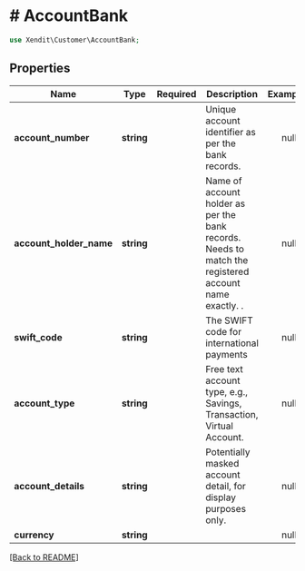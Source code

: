 # # AccountBank


```php
use Xendit\Customer\AccountBank;
```

## Properties

| Name | Type | Required | Description | Examples |
|------------|:-------------:|:-------------:|-------------|:-------------:|
| **account_number** | **string** |  | Unique account identifier as per the bank records. | null |
| **account_holder_name** | **string** |  | Name of account holder as per the bank records. Needs to match the registered account name exactly. . | null |
| **swift_code** | **string** |  | The SWIFT code for international payments | null |
| **account_type** | **string** |  | Free text account type, e.g., Savings, Transaction, Virtual Account. | null |
| **account_details** | **string** |  | Potentially masked account detail, for display purposes only. | null |
| **currency** | **string** |  |  | null |


[[Back to README]](../../README.md)

